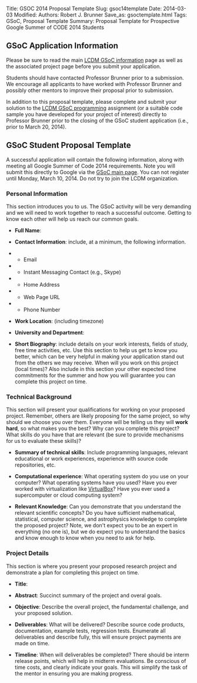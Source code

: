 Title: GSOC 2014 Proposal Template
Slug: gsoc14template
Date: 2014-03-03
Modified: 
Authors: Robert J. Brunner
Save_as: gsoctemplate.html
Tags: GSoC, Proposal Template
Summary: Proposal Template for Prospective Google Summer of CODE 2014 Students

## GSoC Application Information

Please be sure to read the main [LCDM GSoC information](ugprojects.html) page as well as
the associated project page before you submit your application.

Students should have contacted Professor Brunner prior to a submission.
We encourage all applicants to have worked with Professor Brunner and
possibly other mentors to improve their proposal prior to submission.

In addition to this proposal template, please complete and submit your
solution to the [LCDM GSoC programming](gsoccode.html)
assignment (or a suitable code sample you have developed for your
project of interest) directly to Professor Brunner prior to the closing
of the GSoC student application (i.e., prior to March 20, 2014).

## GSoC Student Proposal Template

A successful application will contain the following information, along
with meeting all Google Summer of Code 2014 requirements. Note you will
submit this directly to Google via the [GSoC main
page](http://www.google-melange.com/gsoc/homepage/google/gsoc2014). You
can not register until Monday, March 10, 2014. Do not try to join the
LCDM organization.

### Personal Information

This section introduces you to us. The GSoC activity will be very
demanding and we will need to work together to reach a successful
outcome. Getting to know each other will help us reach our common goals.

- **Full Name**:

- **Contact Information**: include, at a minimum, the following information.
- - Email
- - Instant Messaging Contact (e.g., Skype)
- - Home Address
- - Web Page URL
- - Phone Number

- **Work Location**: (including timezone)

- **University and Department**:

- **Short Biography**: include details on your work interests, fields of
study, free time activities, etc. Use this section to help us get to
know you better, which can be very helpful in making your application
stand out from the others we may receive. When will you work on this
project (local times)? Also include in this section your other expected
time commitments for the summer and how you will guarantee you can
complete this project on time.

### Technical Background

This section will present your qualifications for working on your
proposed project. Remember, others are likely proposing for the same
project, so why should we choose you over them. Everyone will be telling
us they will __work hard__, so what makes you the best? Why can you
complete this project? What skills do you have that are relevant (be
sure to provide mechanisms for us to evaluate these skills)?

- **Summary of technical skills**: Include programming languages, relevant
educational or work experiences, experience with source code
repositories, etc. 

- **Computational experience**: What operating system do you use on your
computer? What operating systems have you used? Have you ever worked
with virtualization like [VirtualBox](https://www.virtualbox.org)? Have
you ever used a supercomputer or cloud computing system?

- **Relevant Knowledge**: Can you demonstrate that you understand the
relevant scientific concepts? Do you have sufficient mathematical,
statistical, computer science, and astrophysics knowledge to complete
the proposed project? Note, we don't expect you to be an expert in
everything (no one is), but we do expect you to understand the basics
and know enough to know when you need to ask for help.

### Project Details

This section is where you present your proposed research project and
demonstrate a plan for completing this project on time.

- **Title**:

- **Abstract**: Succinct summary of the project and overal goals.

- **Objective**: Describe the overall project, the fundamental challenge,
and your proposed solution.

- **Deliverables**: What will be delivered? Describe source code products,
documentation, example tests, regression tests. Enumerate all
deliverables and describe fully, this will ensure project payments are
made on time.

- **Timeline**: When will deliverables be completed? There should be interm
release points, which will help in midterm evaluations. Be conscious of
time costs, and clearly indicate your goals. This will simplify the task
of the mentor in ensuring you are making progress.



